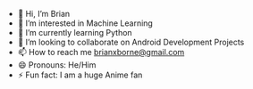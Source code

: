 - 👋 Hi, I’m Brian 
- 👀 I’m interested in Machine Learning
- 🌱 I’m currently learning Python
- 💞️ I’m looking to collaborate on Android Development Projects
- 📫 How to reach me brianxborne@gmail.com
- 😄 Pronouns: He/Him
- ⚡ Fun fact: I am a huge Anime fan

<!---
BrianxBorne/BrianxBorne is a ✨ special ✨ repository because its `README.md` (this file) appears on your GitHub profile.
You can click the Preview link to take a look at your changes.
--->
